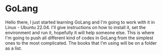# GoLang

Hello there, I just started learning GoLang and I'm going to work with it in Linux - Ubuntu 22.04. I'll give instructions on how to install it, set the environment and run it, hopefully it will help someone else. 
This is where I'm going to push all different kind of codes in GoLang from the simplest ones to the most complicated.
The books that I'm using will be on a folder as a list.
